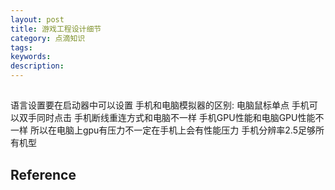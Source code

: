 ```yaml
---
layout: post
title: 游戏工程设计细节
category: 点滴知识
tags: 
keywords: 
description: 
---
```



##

语言设置要在启动器中可以设置
手机和电脑模拟器的区别:
电脑鼠标单点 手机可以双手同时点击
手机断线重连方式和电脑不一样
手机GPU性能和电脑GPU性能不一样 所以在电脑上gpu有压力不一定在手机上会有性能压力
手机分辨率2.5足够所有机型
## Reference

